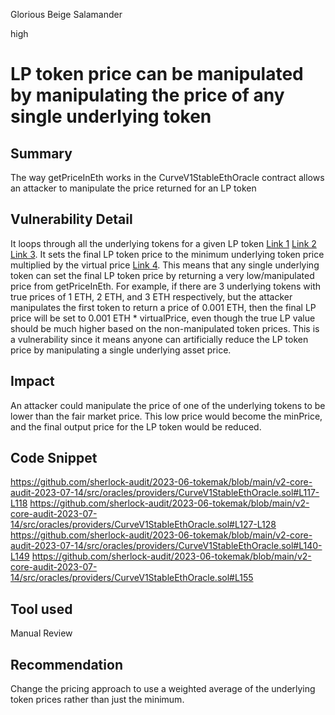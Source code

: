 Glorious Beige Salamander

high

# LP token price can be manipulated by manipulating the price of any single underlying token
## Summary
The way getPriceInEth works in the CurveV1StableEthOracle contract allows an attacker to manipulate the price returned for an LP token
## Vulnerability Detail
It loops through all the underlying tokens for a given LP token [Link 1](https://github.com/sherlock-audit/2023-06-tokemak/blob/main/v2-core-audit-2023-07-14/src/oracles/providers/CurveV1StableEthOracle.sol#L117-L118)  [Link 2](https://github.com/sherlock-audit/2023-06-tokemak/blob/main/v2-core-audit-2023-07-14/src/oracles/providers/CurveV1StableEthOracle.sol#L127-L128) [Link 3](https://github.com/sherlock-audit/2023-06-tokemak/blob/main/v2-core-audit-2023-07-14/src/oracles/providers/CurveV1StableEthOracle.sol#L140-L149). It sets the final LP token price to the minimum underlying token price multiplied by the virtual price [Link 4](https://github.com/sherlock-audit/2023-06-tokemak/blob/main/v2-core-audit-2023-07-14/src/oracles/providers/CurveV1StableEthOracle.sol#L155). 
This means that any single underlying token can set the final LP token price by returning a very low/manipulated price from getPriceInEth. For example, if there are 3 underlying tokens with true prices of 1 ETH, 2 ETH, and 3 ETH respectively, but the attacker manipulates the first token to return a price of 0.001 ETH, then the final LP price will be set to 0.001 ETH * virtualPrice, even though the true LP value should be much higher based on the non-manipulated token prices.
This is a vulnerability since it means anyone can artificially reduce the LP token price by manipulating a single underlying asset price.


## Impact
An attacker could manipulate the price of one of the underlying tokens to be lower than the fair market price. This low price would become the minPrice, and the final output price for the LP token would be reduced.
## Code Snippet
https://github.com/sherlock-audit/2023-06-tokemak/blob/main/v2-core-audit-2023-07-14/src/oracles/providers/CurveV1StableEthOracle.sol#L117-L118
https://github.com/sherlock-audit/2023-06-tokemak/blob/main/v2-core-audit-2023-07-14/src/oracles/providers/CurveV1StableEthOracle.sol#L127-L128
https://github.com/sherlock-audit/2023-06-tokemak/blob/main/v2-core-audit-2023-07-14/src/oracles/providers/CurveV1StableEthOracle.sol#L140-L149
https://github.com/sherlock-audit/2023-06-tokemak/blob/main/v2-core-audit-2023-07-14/src/oracles/providers/CurveV1StableEthOracle.sol#L155

## Tool used

Manual Review

## Recommendation
Change the pricing approach to use a weighted average of the underlying token prices rather than just the minimum. 